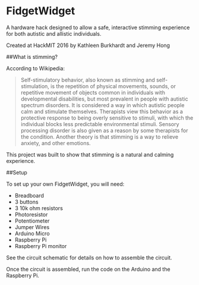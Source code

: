 # FidgetWidget
A hardware hack designed to allow a safe, interactive stimming experience for both autistic and allistic individuals.

Created at HackMIT 2016 by Kathleen Burkhardt and Jeremy Hong

##What is stimming?

According to Wikipedia:

>Self-stimulatory behavior, also known as stimming and self-stimulation, is the repetition of physical movements, sounds, or repetitive movement of objects common in individuals with developmental disabilities, but most prevalent in people with autistic spectrum disorders. It is considered a way in which autistic people calm and stimulate themselves. Therapists view this behavior as a protective response to being overly sensitive to stimuli, with which the individual blocks less predictable environmental stimuli. Sensory processing disorder is also given as a reason by some therapists for the condition. Another theory is that stimming is a way to relieve anxiety, and other emotions.

This project was built to show that stimming is a natural and calming experience.

##Setup

To set up your own FidgetWidget, you will need:

* Breadboard
* 3 buttons
* 3 10k ohm resistors
* Photoresistor
* Potentiometer
* Jumper Wires
* Arduino Micro
* Raspberry Pi
* Raspberry Pi monitor

See the circuit schematic for details on how to assemble the circuit.

Once the circuit is assembled, run the code on the Arduino and the Raspberry Pi.



